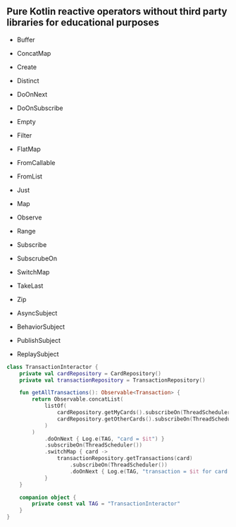Pure Kotlin reactive operators without third party libraries for educational purposes
------------------------------------------------------------


* Buffer
* ConcatMap
* Create
* Distinct
* DoOnNext
* DoOnSubscribe
* Empty
* Filter
* FlatMap
* FromCallable
* FromList
* Just
* Map
* Observe
* Range
* Subscribe
* SubscrubeOn
* SwitchMap
* TakeLast
* Zip


* AsyncSubject
* BehaviorSubject
* PublishSubject
* ReplaySubject


```Kotlin
class TransactionInteractor {
    private val cardRepository = CardRepository()
    private val transactionRepository = TransactionRepository()

    fun getAllTransactions(): Observable<Transaction> {
        return Observable.concatList(
            listOf(
                cardRepository.getMyCards().subscribeOn(ThreadScheduler()),
                cardRepository.getOtherCards().subscribeOn(ThreadScheduler())
            )
        )
            .doOnNext { Log.e(TAG, "card = $it") }
            .subscribeOn(ThreadScheduler())
            .switchMap { card ->
                transactionRepository.getTransactions(card)
                    .subscribeOn(ThreadScheduler())
                    .doOnNext { Log.e(TAG, "transaction = $it for card = ${card.id}") }
            }
    }

    companion object {
        private const val TAG = "TransactionInteractor"
    }
}
```
